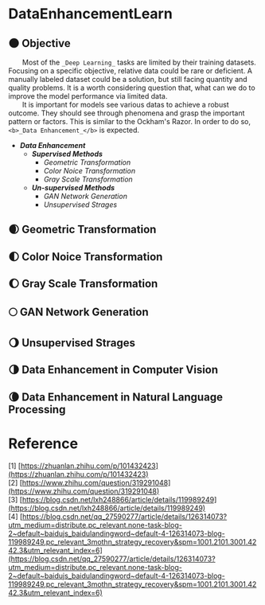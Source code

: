 # DataEnhancementLearn

[AugMix_DeepMind]:https://arxiv.org/abs/1912.02781v1

## :new_moon: Objective
&ensp;&ensp;&ensp;&ensp;Most of the `_Deep Learning_` tasks are limited by their training datasets. Focusing on a specific objective, relative data could be rare or deficient. A manually labeled dataset could be a solution, but still facing quantity and quality problems. It is a worth considering question that, what can we do to improve the model performance via limited data. </br>&ensp;&ensp;&ensp;&ensp;It is important for models see various datas to achieve a robust outcome. They should see through phenomena and grasp the important pattern or factors. This is similar to the Ockham's Razor. In order to do so, `<b>_Data Enhancement_</b>` is expected. 

- <b>_Data Enhancement_</b>
    - <b>_Supervised Methods_</b>
        - _Geometric Transformation_
        - _Color Noice Transformation_
        - _Gray Scale Transformation_
    - <b>_Un-supervised Methods_</b>
        - _GAN Network Generation_
        - _Unsupervised Strages_

## :waxing_crescent_moon: Geometric Transformation

## :first_quarter_moon: Color Noice Transformation

## :waxing_gibbous_moon: Gray Scale Transformation

## :full_moon: GAN Network Generation

## :waning_gibbous_moon: Unsupervised Strages

## :last_quarter_moon: Data Enhancement in Computer Vision

## :waning_crescent_moon: Data Enhancement in Natural Language Processing


# Reference
[1] [https://zhuanlan.zhihu.com/p/101432423](https://zhuanlan.zhihu.com/p/101432423)</br>
[2] [https://www.zhihu.com/question/319291048](https://www.zhihu.com/question/319291048)</br>
[3] [https://blog.csdn.net/lxh248866/article/details/119989249](https://blog.csdn.net/lxh248866/article/details/119989249)</br>
[4] [https://blog.csdn.net/qq_27590277/article/details/126314073?utm_medium=distribute.pc_relevant.none-task-blog-2~default~baidujs_baidulandingword~default-4-126314073-blog-119989249.pc_relevant_3mothn_strategy_recovery&spm=1001.2101.3001.4242.3&utm_relevant_index=6](https://blog.csdn.net/qq_27590277/article/details/126314073?utm_medium=distribute.pc_relevant.none-task-blog-2~default~baidujs_baidulandingword~default-4-126314073-blog-119989249.pc_relevant_3mothn_strategy_recovery&spm=1001.2101.3001.4242.3&utm_relevant_index=6)</br>